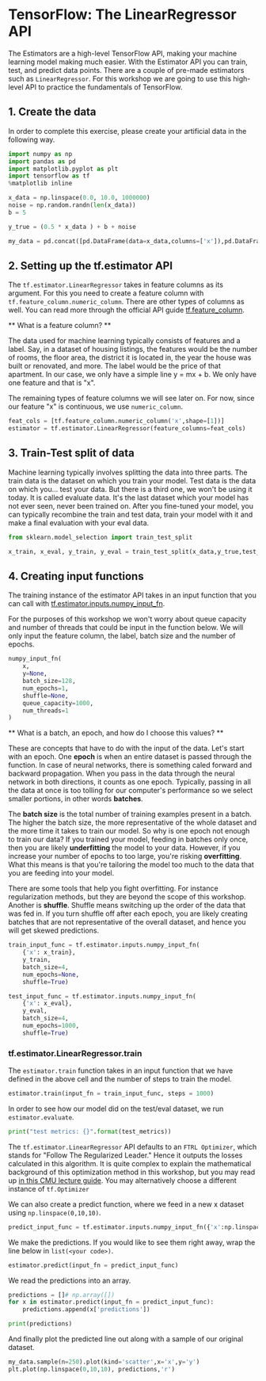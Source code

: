 # TensorFlow: The LinearRegressor API

The Estimators are a high-level TensorFlow API, making your machine learning model making much easier. With the Estimator API you can train, test, and predict data points. There are a couple of pre-made estimators such as ```LinearRegressor```. For this workshop we are going to use this high-level API to practice the fundamentals of TensorFlow.

## 1. Create the data

In order to complete this exercise, please create your artificial data in the following way.

```python
import numpy as np
import pandas as pd
import matplotlib.pyplot as plt
import tensorflow as tf
%matplotlib inline

x_data = np.linspace(0.0, 10.0, 1000000)
noise = np.random.randn(len(x_data))
b = 5

y_true = (0.5 * x_data ) + b + noise

my_data = pd.concat([pd.DataFrame(data=x_data,columns=['x']),pd.DataFrame(data=y_true,columns=['y'])],axis=1)
```

## 2. Setting up the tf.estimator API

The ```tf.estimator.LinearRegressor``` takes in feature columns as its argument. For this you need to create a feature column with ```tf.feature_column.numeric_column```. There are other types of columns as well. You can read more through the official API guide [tf.feature_column](https://www.tensorflow.org/api_docs/python/tf/feature_column).

** What is a feature column? ** 

The data used for machine learning typically consists of features and a label. Say, in a dataset of housing listings, the features would be the number of rooms, the floor area, the district it is located in, the year the house was built or renovated, and more. The label would be the price of that apartment. In our case, we only have a simple line y = mx + b. We only have one feature and that is "x". 

The remaining types of feature columns we will see later on. For now, since our feature "x" is continuous, we use ```numeric_column```.

```python
feat_cols = [tf.feature_column.numeric_column('x',shape=[1])]
estimator = tf.estimator.LinearRegressor(feature_columns=feat_cols)
```

## 3. Train-Test split of data

Machine learning typically involves splitting the data into three parts. The train data is the dataset on which you train your model. Test data is the data on which you... test your data. But there is a third one, we won't be using it today. It is called evaluate data. It's the last dataset which your model has not ever seen, never been trained on. After you fine-tuned your model, you can typically recombine the train and test data, train your model with it and make a final evaluation with your eval data.

```python
from sklearn.model_selection import train_test_split

x_train, x_eval, y_train, y_eval = train_test_split(x_data,y_true,test_size=0.3, random_state = 101)
```

## 4. Creating input functions

The training instance of the estimator API takes in an input function that you can call with [tf.estimator.inputs.numpy_input_fn](https://www.tensorflow.org/api_docs/python/tf/estimator/inputs/numpy_input_fn).

For the purposes of this workshop we won't worry about queue capacity and number of threads that could be input in the function below. We will only input the feature column, the label, batch size and the number of epochs.

```python
numpy_input_fn(
    x,
    y=None,
    batch_size=128,
    num_epochs=1,
    shuffle=None,
    queue_capacity=1000,
    num_threads=1
)
```

** What is a batch, an epoch, and how do I choose this values? **

These are concepts that have to do with the input of the data. Let's start with an epoch. One **epoch** is when an entire dataset is passed through the function. In case of neural networks, there is something caled forward and backward propagation. When you pass in the data through the neural network in both directions, it counts as one epoch. Typically, passing in all the data at once is too tolling for our computer's performance so we select smaller portions, in other words **batches**. 

The **batch size** is the total number of training examples present in a batch. The higher the batch size, the more representative of the whole dataset and the more time it takes to train our model. So why is one epoch not enough to train our data? If you trained your model, feeding in batches only once, then you are likely **underfitting** the model to your data. However, if you increase your number of epochs to too large, you're risking **overfitting**. What this means is that you're tailoring the model too much to the data that you are feeding into your model. 

There are some tools that help you fight overfitting. For instance regularization methods, but they are beyond the scope of this workshop. Another is **shuffle**. Shuffle means switching up the order of the data that was fed in. If you turn shuffle off after each epoch, you are likely creating batches that are not representative of the overall dataset, and hence you will get skewed predictions.

```python
train_input_func = tf.estimator.inputs.numpy_input_fn(
    {'x': x_train},
    y_train,
    batch_size=4,
    num_epochs=None,
    shuffle=True)

test_input_func = tf.estimator.inputs.numpy_input_fn(
    {'x': x_eval},
    y_eval,
    batch_size=4,
    num_epochs=1000,
    shuffle=True)
```

### tf.estimator.LinearRegressor.train

The ```estimator.train``` function takes in an input function that we have defined in the above cell and the number of steps to train the model. 

```python
estimator.train(input_fn = train_input_func, steps = 1000)
```

In order to see how our model did on the test/eval dataset, we run ```estimator.evaluate```.

```python
print("test metrics: {}".format(test_metrics))
```

The ```tf.estimator.LinearRegressor``` API defaults to an ```FTRL Optimizer```, which stands for "Follow The Regularized Leader." Hence it outputs the losses calculated in this algorithm. It is quite complex to explain the mathematical background of this optimization method in this workshop, but you may read up [in this CMU lecture guide](http://www.cs.cmu.edu/~avrim/ML07/lect1019.pdf). You may alternatively choose a different instance of ```tf.Optimizer```

We can also create a predict function, where we feed in a new x dataset using ```np.linspace(0,10,10)```.

```python
predict_input_func = tf.estimator.inputs.numpy_input_fn({'x':np.linspace(0,10,10)},shuffle=False)
```

We make the predictions. If you would like to see them right away, wrap the line below in ```list(<your code>)```.

```python
estimator.predict(input_fn = predict_input_func)
```

We read the predictions into an array.

```python
predictions = []# np.array([])
for x in estimator.predict(input_fn = predict_input_func):
    predictions.append(x['predictions'])
```

```python
print(predictions)
```

And finally plot the predicted line out along with a sample of our original dataset.

```python
my_data.sample(n=250).plot(kind='scatter',x='x',y='y')
plt.plot(np.linspace(0,10,10), predictions,'r')
```
